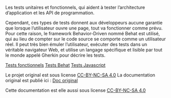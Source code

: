 Les tests unitaires et fonctionnels, qui aident à tester  l’architecture d’application et les API de programmation.

Cependant, ces types de tests donnent aux développeurs aucune garantie que lorsque l’utilisateur ouvre une page, tout
va  fonctionner comme prévu. Pour cette raison, le framework Behavior-Driven nommé Behat est utilisé, qui au
lieu  de compter sur le code source se comporte comme un utilisateur réel. Il peut très bien émuler l’utilisateur,
exécuter des tests dans un véritable navigateur Web, et utilise un langage spécifique et lisible par
tout le monde appelé Gherkin pour décrire les tests.

[Tests fonctionnels](functional.md)
[Tests Behat](behat.md)
[Tests Javascript](javascript.md)

Le projet original est sous license [CC-BY-NC-SA 4.0](https://github.com/oroinc/documentation/blob/master/LICENSE)
La documentation original est publié ici :  [Doc original](https://www.oroinc.com/doc/orocommerce)

Cette documentation est elle aussi sous license [CC-BY-NC-SA 4.0](LICENSE)

